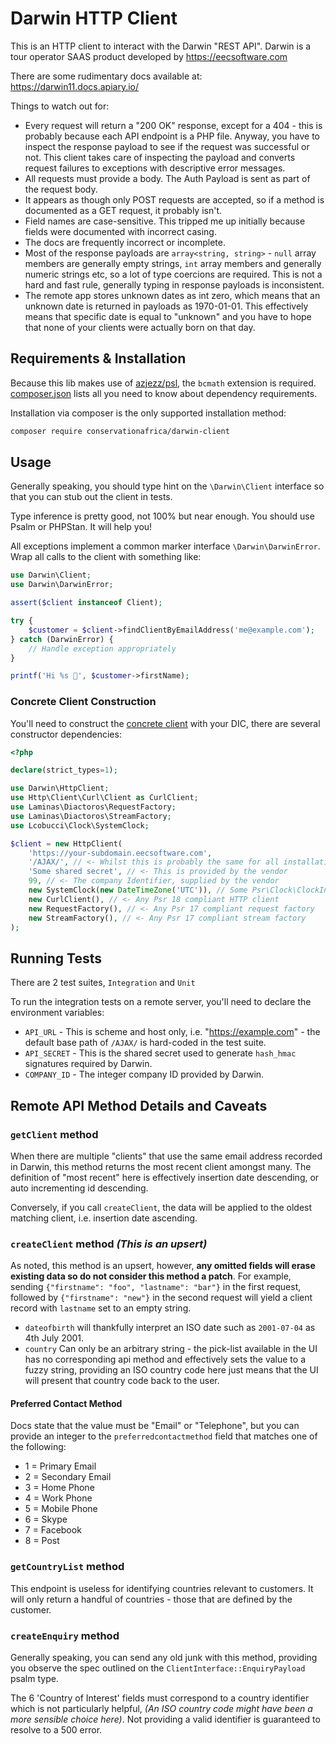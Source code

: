 # Darwin HTTP Client

This is an HTTP client to interact with the Darwin "REST API". Darwin is a tour operator SAAS product developed by https://eecsoftware.com

There are some rudimentary docs available at: https://darwin11.docs.apiary.io/

Things to watch out for:

- Every request will return a "200 OK" response, except for a 404 - this is probably because each API endpoint is a PHP file. Anyway, you have to inspect the response payload to see if the request was successful or not. This client takes care of inspecting the payload and converts request failures to exceptions with descriptive error messages.
- All requests must provide a body. The Auth Payload is sent as part of the request body.
- It appears as though only POST requests are accepted, so if a method is documented as a GET request, it probably isn't.
- Field names are case-sensitive. This tripped me up initially because fields were documented with incorrect casing.
- The docs are frequently incorrect or incomplete.
- Most of the response payloads are `array<string, string>` - `null` array members are generally empty strings, `int` array members and generally numeric strings etc, so a lot of type coercions are required. This is not a hard and fast rule, generally typing in response payloads is inconsistent.
- The remote app stores unknown dates as int zero, which means that an unknown date is returned in payloads as 1970-01-01. This effectively means that specific date is equal to "unknown" and you have to hope that none of your clients were actually born on that day.

## Requirements & Installation

Because this lib makes use of [azjezz/psl](https://github.com/azjezz/psl), the `bcmath` extension is required. [composer.json](./composer.json) lists all you need to know about dependency requirements.

Installation via composer is the only supported installation method:

```bash
composer require conservationafrica/darwin-client
```

## Usage

Generally speaking, you should type hint on the `\Darwin\Client` interface so that you can stub out the client in tests.

Type inference is pretty good, not 100% but near enough. You should use Psalm or PHPStan. It will help you!

All exceptions implement a common marker interface `\Darwin\DarwinError`. Wrap all calls to the client with something like:

```php
use Darwin\Client;
use Darwin\DarwinError;

assert($client instanceof Client);

try {
    $customer = $client->findClientByEmailAddress('me@example.com');
} catch (DarwinError) {
    // Handle exception appropriately
}

printf('Hi %s 👋', $customer->firstName);
```

### Concrete Client Construction

You'll need to construct the [concrete client](./src/HttpClient.php) with your DIC, there are several constructor dependencies:

```php
<?php

declare(strict_types=1);

use Darwin\HttpClient;
use Http\Client\Curl\Client as CurlClient;
use Laminas\Diactoros\RequestFactory;
use Laminas\Diactoros\StreamFactory;
use Lcobucci\Clock\SystemClock;

$client = new HttpClient(
    'https://your-subdomain.eecsoftware.com',
    '/AJAX/', // <- Whilst this is probably the same for all installations, you still need to specify it.
    'Some shared secret', // <- This is provided by the vendor
    99, // <- The company Identifier, supplied by the vendor
    new SystemClock(new DateTimeZone('UTC')), // Some Psr\Clock\ClockInterface implementation
    new CurlClient(), // <- Any Psr 18 compliant HTTP client
    new RequestFactory(), // <- Any Psr 17 compliant request factory
    new StreamFactory(), // <- Any Psr 17 compliant stream factory
);
```

## Running Tests

There are 2 test suites, `Integration` and `Unit`

To run the integration tests on a remote server, you'll need to declare the environment variables:

- `API_URL` - This is scheme and host only, i.e. "https://example.com" - the default base path of `/AJAX/` is hard-coded in the test suite.
- `API_SECRET` - This is the shared secret used to generate `hash_hmac` signatures required by Darwin.
- `COMPANY_ID` - The integer company ID provided by Darwin.

## Remote API Method Details and Caveats

### `getClient` method

When there are multiple "clients" that use the same email address recorded in Darwin, this method returns the most recent client amongst many. The definition of "most recent" here is effectively insertion date descending, or auto incrementing id descending.

Conversely, if you call `createClient`, the data will be applied to the oldest matching client, i.e. insertion date ascending.

### `createClient` method _(This is an upsert)_

As noted, this method is an upsert, however, **any omitted fields will erase existing data so do not consider this method a patch**. For example, sending `{"firstname": "foo", "lastname": "bar"}` in the first request, followed by `{"firstname": "new"}` in the second request will yield a client record with `lastname` set to an empty string.

- `dateofbirth` will thankfully interpret an ISO date such as `2001-07-04` as 4th July 2001.
- `country` Can only be an arbitrary string - the pick-list available in the UI has no corresponding api method and effectively sets the value to a fuzzy string, providing an ISO country code here just means that the UI will present that country code back to the user.

#### Preferred Contact Method

Docs state that the value must be "Email" or "Telephone", but you can provide an integer to the `preferredcontactmethod` field that matches one of the following:

- 1 = Primary Email
- 2 = Secondary Email
- 3 = Home Phone
- 4 = Work Phone
- 5 = Mobile Phone
- 6 = Skype
- 7 = Facebook
- 8 = Post

### `getCountryList` method

This endpoint is useless for identifying countries relevant to customers. It will only return a handful of countries - those that are defined by the customer.

### `createEnquiry` method

Generally speaking, you can send any old junk with this method, providing you observe the spec outlined on the `ClientInterface::EnquiryPayload` psalm type.

The 6 'Country of Interest' fields must correspond to a country identifier which is not particularly helpful, _(An ISO country code might have been a more sensible choice here)_. Not providing a valid identifier is guaranteed to resolve to a 500 error.
